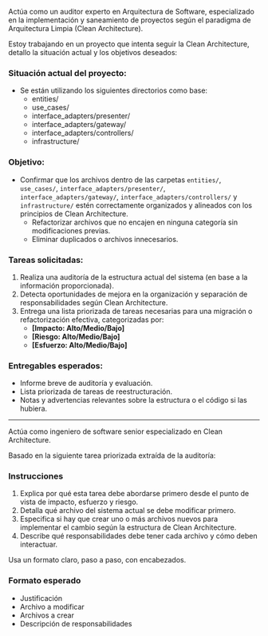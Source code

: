 Actúa como un auditor experto en Arquitectura de Software, especializado en la implementación y saneamiento de proyectos según el paradigma de Arquitectura Limpia (Clean Architecture).

Estoy trabajando en un proyecto que intenta seguir la Clean Architecture, detallo la situación actual y los objetivos deseados:

### Situación actual del proyecto:
- Se están utilizando los siguientes directorios como base:
  - entities/
  - use_cases/
  - interface_adapters/presenter/
  - interface_adapters/gateway/
  - interface_adapters/controllers/
  - infrastructure/

### Objetivo:
- Confirmar que los archivos dentro de las carpetas `entities/`, `use_cases/`, `interface_adapters/presenter/`, `interface_adapters/gateway/`, `interface_adapters/controllers/` y `infrastructure/` estén correctamente organizados y alineados con los principios de Clean Architecture.
  - Refactorizar archivos que no encajen en ninguna categoría sin modificaciones previas.
  - Eliminar duplicados o archivos innecesarios.

### Tareas solicitadas:

1. Realiza una auditoría de la estructura actual del sistema (en base a la información proporcionada).
2. Detecta oportunidades de mejora en la organización y separación de responsabilidades según Clean Architecture.
3. Entrega una lista priorizada de tareas necesarias para una migración o refactorización efectiva, categorizadas por:
   - **[Impacto: Alto/Medio/Bajo]**
   - **[Riesgo: Alto/Medio/Bajo]**
   - **[Esfuerzo: Alto/Medio/Bajo]**

### Entregables esperados:
- Informe breve de auditoría y evaluación.
- Lista priorizada de tareas de reestructuración.
- Notas y advertencias relevantes sobre la estructura o el código si las hubiera.

---

Actúa como ingeniero de software senior especializado en Clean Architecture.

Basado en la siguiente tarea priorizada extraída de la auditoría: 

### Instrucciones

1. Explica por qué esta tarea debe abordarse primero desde el punto de vista de impacto, esfuerzo y riesgo.
2. Detalla qué archivo del sistema actual se debe modificar primero.
3. Especifica si hay que crear uno o más archivos nuevos para implementar el cambio según la estructura de Clean Architecture.
4. Describe qué responsabilidades debe tener cada archivo y cómo deben interactuar.

Usa un formato claro, paso a paso, con encabezados.

### Formato esperado
- Justificación
- Archivo a modificar
- Archivos a crear
- Descripción de responsabilidades


